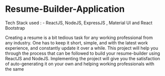 # Resume-Builder-Application
Tech Stack used : -  ReactJS, NodeJS, ExpressJS , Material UI and React Bootstrap


Creating a resume is a bit tedious task for any working professional from any industry. One
has to keep it short, simple, and with the latest work experience, and constantly update it
over a while.
This project will help you through the process that can be followed to build your
resume-builder using ReactJS and NodeJS. Implementing the project will give you the
satisfaction of auto-generating it on your own and helping working professionals with the same

